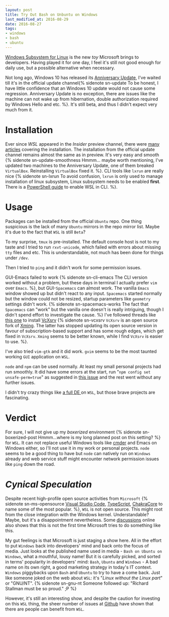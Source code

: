 ```yaml
---
layout: post
title: Try Out Bash on Unbuntu on Windows
last_modified_at: 2016-08-29
date: 2016-08-27
tags: 
- windows
- bash
- ubuntu
---
```


[Windows Subsystem for Linux](https://en.wikipedia.org/wiki/Windows_Subsystem_for_Linux)
is the new *toy* Microsoft brings to developers. Having played it for one day,
I feel it's still not good enough for daily use, but a possible alternative when
necessary.

Not long ago, Windows 10 has released its
[Anniversary Update](http://www.howtogeek.com/248177/whats-new-in-windows-10s-anniversary-update/),
I've waited till it's in the official update channel{% sidenote sn-update To be
honest, I have little confidence that an Windows 10 update would not cause some
regression. Anniversary Update is no exception, there are issues like the
machine can not wake up from hibernation, double authorization required by
Windows Hello and etc. %}. It's still beta, and thus I didn't expect very much
from it.


# Installation

Ever since *WSL* appeared in the *Insider* preview channel, there were
[many articles](https://msdn.microsoft.com/en-us/commandline/wsl/install_guide)
covering the installation. The installation from the official update channel
remains almost the same as in preview. It's very easy and smooth {% sidenote
sn-update-smoothness Hmmm... maybe worth mentioning, I've updated two machines
to the Anniversary Update, one of them breaked `VirtualBox`. Reinstalling
`VirtualBox` fixed it. %}. CLI tools like `lxrun` are really nice {% sidenote
sn-lxrun To avoid confusion, `lxrun` is only used to manage installation of
linux subsystem, Linux subsystem needs to be enabled **first**. There is a
[PowerShell guide](https://msdn.microsoft.com/en-us/commandline/wsl/install_guide#enable-the-windows-subsystem-for-linux-feature-command-line)
to enable WSL in CLI. %}.


# Usage

Packages can be installed from the official `Ubuntu` repo. One thing suspicious is
the lack of many `Ubuntu` mirrors in the repo mirror list. Maybe it's due to the
fact that `WSL` is still `Beta`?

To my surprise, `tmux` is pre-installed. The default console host is not to my taste
and I tried to run `rxvt-unicode`, which failed with errors about missing `tty` files and
etc. This is understandable, not much has been done for things under `/dev`.

Then I tried to `ping` and it didn't work for some permission issues.

GUI-Emacs failed to work {% sidenote sn-cli-emacs The CLI version worked without
a problem, but these days in terminal I actually prefer `vim` over `Emacs`. %},
but GUI-`Spacemacs` can almost work. The vanilla `Emacs` window showed up but
didn't react to any input. `Spacemacs` started normally but the window could not
be resized, startup parameters like `geometry` settings didn't work. {% sidenote
sn-spacemacs-works The fact that `Spacemacs` can "work" but the vanilla one
doesn't is really intriguing, though I didn't spend effort to investigate the
cause. %} I've followed threads like
[this one](https://www.reddit.com/r/Windows10/comments/4ea4w4/fyi_you_can_run_gui_linux_apps_from_bash/)
to install [VcXsrv](https://sourceforge.net/projects/vcxsrv/) {% sidenote
sn-vcxsrv `VcXsrv` is an open source fork of
[Xming](https://sourceforge.net/projects/xming/). The latter has stopped
updating its open source version in favour of subscription-based support and has
some rough edges, which get fixed in `VcXsrv`. `Xming` seems to be better known,
while I find `VcXsrv` is easier to use. %}.

I've also tried `vim-gtk` and it did work. `gvim` seems to be the most taunted
working `GUI` application on `WSL`.

`node` and `npm` can be used normally. At least my small personal projects had
run smoothly. It did have some errors at the start, run "`npm config set
unsafe-perm=true`" as suggested in
[this issue](https://github.com/Microsoft/BashOnWindows/issues/14) and the rest
went without any further issues.

I didn't try crazy things like
[ a full DE ](https://www.reddit.com/r/Windows10/comments/4kkamr/so_with_wsl_you_can_run_gui_apps_window_managers/)
on `WSL`, but those brave projects are fascinating.


# Verdict 

For sure, I will not give up my *boxerized* environment {% sidenote
sn-boxerized-post Hmmm...where is my long planned post on this setting? %} for
`WSL`. It can not replace useful Windows tools like [cmder](http://cmder.net/)
and Emacs on Windows either, so I'll not use it in my work or personal projects.
`node` seems to be a good thing to have but `node` can natively run on `Windows`
already and web service stuff might encounter network permission issues like
`ping` down the road.


# *Cynical Speculation*

Despite recent high-profile open source activities from `Microsoft` {% sidenote
sn-ms-opensource [Visual Studio Code](https://github.com/Microsoft/vscode/),
[TypeScript](https://github.com/Microsoft/TypeScript),
[ChakraCore](https://github.com/Microsoft/ChakraCore) to name some of the most
popular. %}, `WSL` is not open source. This might root from the close integration
with the Windows kernel. Understandable? Maybe, but it's a disappointment
nevertheless. Some [discussions](https://news.ycombinator.com/item?id=11445301)
online also shows that this is not the first time Microsoft tries to do
something like this.

My gut feelings is that Microsoft is just staging a show here. All in the effort
to put `Windows` back into developers' mind and back onto the focus of media.
Just looks at the published name used in media - `Bash on Ubuntu on Windows`,
what a mouthful, lousy name! But it is carefully picked, and sorted in terms'
popularity in developers' mind: `Bash`, `Ubuntu` and `Windows` - A bad name on
its own right, a good marketing strategy in today's IT context. `Windows`
piggybacks upon `Bash` and `Ubuntu` to try to have a come back. Just like
someone joked on the web about `WSL`: it's "*Linux without the Linux part*" or
"GNU/NT". {% sidenote sn-gnu-nt Someone followed up: "Richard Stallman must be
so proud." ;P %}

However, it's still an interesting show, and despite the caution for investing
on this `WSL` thing, the sheer number of issues at
[Github](https://github.com/Microsoft/BashOnWindows/issues) have shown that
there are people can benefit from `WSL`.
